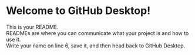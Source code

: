# Welcome to GitHub Desktop!

This is your README.
<br>
READMEs are where you can communicate what your project is and how to use it.
<br>
Write your name on line 6, save it, and then head back to GitHub Desktop.
